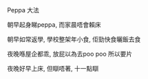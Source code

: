Peppa 大法

朝早起身睇peppa, 而家晨唔會賴床

朝早如常返學, 學校整架年小食, 佢勁快食曬飯去食

夜晚喺屋企都乖, 放屁以為去poo poo 所以要片

夜晚好早上床, 但瞓唔著, 十一點瞓
